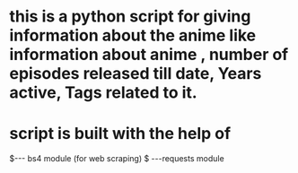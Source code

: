 # this is a python script for giving information about the  anime like  information about anime , number of episodes released till date, Years active, Tags related to it.

# script is built with the help of 
$--- bs4 module (for web scraping)
$ ---requests module

